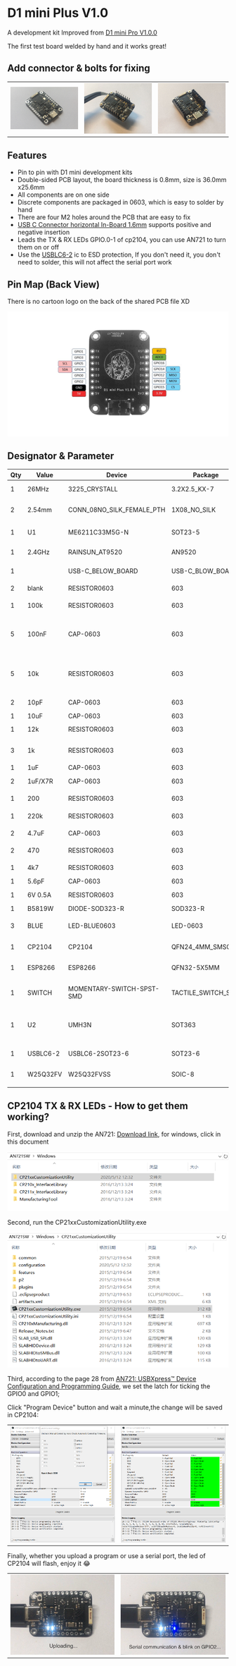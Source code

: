 # D1 mini Plus V1.0

A development kit Improved from [D1 mini Pro V1.0.0](https://docs.wemos.cc/en/latest/d1/d1_mini_pro.html)

The first test board welded by hand and it works great!

## Add connector & bolts for fixing

<table>
    <tr>
    	<td><img src = "https://github.com/oldgerman/D1-mini-Plus-V1.0/blob/master/images/D1miniPlusV1.png"></td>
        <td><img src = "https://github.com/oldgerman/D1-mini-Plus-V1.0/blob/master/images/AddConnector-1.png"></td>
	<td><img src = "https://github.com/oldgerman/D1-mini-Plus-V1.0/blob/master/images/AddConnector-2.png"</td>
    </tr>
</table>

## Features

- Pin to pin with D1 mini development kits
- Double-sided PCB layout, the board thickness is 0.8mm, size is 36.0mm x25.6mm
- All components are on one side
- Discrete components are packaged in 0603, which is easy to solder by hand
- There are four M2 holes around the PCB that are easy to fix
- [USB C Connector horizontal In-Board 1.6mm](https://grabcad.com/library/usb-c-connector-horizontal-in-board-1-6mm-1) supports positive and negative insertion
- Leads the TX & RX LEDs  GPIO.0-1 of cp2104, you can use AN721 to turn them on or off
- Use the [USBLC6-2](https://www.st.com/en/protection-devices/usblc6-2.html) ic to ESD protection, If you don't need it, you don't need to solder, this will not affect the serial port work

## Pin Map (Back View)

There is no cartoon logo on the back of the shared PCB file XD

![](https://github.com/oldgerman/D1-mini-Plus-V1.0/blob/master/images/D1miniPlusV1Back.jpg)

## Designator & Parameter

| Qty  | Value    | Device                    | Package            | Parts                 | Description                                                  |
| ---- | -------- | ------------------------- | ------------------ | --------------------- | ------------------------------------------------------------ |
| 1    | 26MHz    | 3225_CRYSTALL             | 3.2X2.5_KX-7       | U$3                   | EPSON TSX-3225 ±10ppm 9pf                                    |
| 2    | 2.54mm   | CONN_08NO_SILK_FEMALE_PTH | 1X08_NO_SILK       | J1, J2                | 0.1 inch spaced/style header connections                     |
| 1    | U1       | ME6211C33M5G-N            | SOT23-5            | U$1                   | 3.3V 500mA 低差压线性稳压器                                  |
| 1    | 2.4GHz   | RAINSUN_AT9520            | AN9520             | U$4                   | Ceramic antenna 陶瓷天线                                     |
| 1    |          | USB-C_BELOW_BOARD         | USB-C_BLOW_BOARD   | USB-C                 |                                                              |
| 2    | blank    | RESISTOR0603              | 603                | R11, R12              | Generic Resistor Package                                     |
| 1    | 100k     | RESISTOR0603              | 603                | R13                   | Generic Resistor Package                                     |
| 5    | 100nF    | CAP-0603                  | 603                | C4, C7, C12, C13, C14 |                                                              |
| 5    | 10k      | RESISTOR0603              | 603                | R7, R8, R15, R16, R17 | Generic Resistor Package                                     |
| 2    | 10pF     | CAP-0603                  | 603                | C5, C11               |                                                              |
| 1    | 10uF     | CAP-0603                  | 603                | C9                    |                                                              |
| 1    | 12k      | RESISTOR0603              | 603                | R5                    | Generic Resistor Package                                     |
| 3    | 1k       | RESISTOR0603              | 603                | R4, R9, R10           | Generic Resistor Package                                     |
| 1    | 1uF      | CAP-0603                  | 603                | C8                    |                                                              |
| 2    | 1uF/X7R  | CAP-0603                  | 603                | C1, C2                |                                                              |
| 1    | 200      | RESISTOR0603              | 603                | R6                    | Generic Resistor Package                                     |
| 1    | 220k     | RESISTOR0603              | 603                | R14                   | Generic Resistor Package                                     |
| 2    | 4.7uF    | CAP-0603                  | 603                | C3, C6                |                                                              |
| 2    | 470      | RESISTOR0603              | 603                | R2, R3                | Generic Resistor Package                                     |
| 1    | 4k7      | RESISTOR0603              | 603                | R1                    | Generic Resistor Package                                     |
| 1    | 5.6pF    | CAP-0603                  | 603                | C10                   |                                                              |
| 1    | 6V 0.5A  | RESISTOR0603              | 603                | F1                    | Generic Resistor Package                                     |
| 1    | B5819W   | DIODE-SOD323-R            | SOD323-R           | D3                    | Schottky DIODE                                               |
| 3    | BLUE     | LED-BLUE0603              | LED-0603           | D1, D2, D4            | Blue SMD LED                                                 |
| 1    | CP2104   | CP2104                    | QFN24_4MM_SMSC     | U3                    | CP2104 - USB to UART Bridge                                  |
| 1    | ESP8266  | ESP8266                   | QFN32-5X5MM        | U1                    | Espressif ESP8266 WiFi/Microcontroller SoC                   |
| 1    | SWITCH   | MOMENTARY-SWITCH-SPST-SMD | TACTILE_SWITCH_SMD | S1                    | Momentary Switch (Pushbutton) - SPST                         |
| 1    | U2       | UMH3N                     | SOT363             | U$2                   | NPN 100mA 50V Complex Digital Transistors (Bias Resistor Built-in Transistors) |
| 1    | USBLC6-2 | USBLC6-2SOT23-6           | SOT23-6            | U$11                  | low capacitance ESD protection                               |
| 1    | W25Q32FV | W25Q32FVSS                | SOIC-8             | U2                    | W25Q32FV 32Mb (4MB) Serial Flash Memory                      |

## CP2104 TX & RX LEDs - How to get them working?

First, download and unzip the AN721: [Download link](https://www.silabs.com/documents/public/example-code/AN721SW.zip), for windows, click in this document

![](https://github.com/oldgerman/D1-mini-Plus-V1.0/blob/master/images/AN721.png)

Second, run the CP21xxCustomizationUtility.exe

![](https://github.com/oldgerman/D1-mini-Plus-V1.0/blob/master/images/AN721_0.png)

Third, according to the page 28 from  [AN721: USBXpress™ Device Configuration and Programming Guide](https://www.silabs.com/documents/public/application-notes/AN721.pdf), we set the latch for ticking the GPIO0 and GPIO1;

Click "Program Device" button and wait a minute,the change will be saved in CP2104:

<table>
    <tr>
        <td><img src = "https://github.com/oldgerman/D1-mini-Plus-V1.0/blob/master/images/AN721_1.png"></td>
		<td><img src = "https://github.com/oldgerman/D1-mini-Plus-V1.0/blob/master/images/AN721_2.png"</td>
    </tr>
</table>

Finally, whether you upload a program or use a serial port, the led of CP2104 will flash, enjoy it :joy:

<table>
    <tr>
        <td><img src = "https://github.com/oldgerman/D1-mini-Plus-V1.0/blob/master/images/SerialUpload.png"></td>
		<td><img src = "https://github.com/oldgerman/D1-mini-Plus-V1.0/blob/master/images/SerialBlink.png"</td>
    </tr>
</table>

